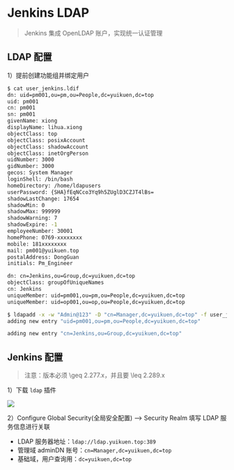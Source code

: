 # Jenkins LDAP

> Jenkins 集成 OpenLDAP 账户，实现统一认证管理

## LDAP 配置

1）提前创建功能组并绑定用户

```bash
$ cat user_jenkins.ldif
dn: uid=pm001,ou=pm,ou=People,dc=yuikuen,dc=top
uid: pm001
cn: pm001
sn: pm001
givenName: xiong
displayName: lihua.xiong
objectClass: top
objectClass: posixAccount
objectClass: shadowAccount
objectClass: inetOrgPerson
uidNumber: 3000
gidNumber: 3000
gecos: System Manager
loginShell: /bin/bash
homeDirectory: /home/ldapusers
userPassword: {SHA}fEqNCco3Yq9h5ZUglD3CZJT4lBs=
shadowLastChange: 17654
shadowMin: 0
shadowMax: 999999
shadowWarning: 7
shadowExpire: -1
employeeNumber: 30001
homePhone: 0769-xxxxxxxx
mobile: 181xxxxxxxx
mail: pm001@yuikuen.top
postalAddress: DongGuan
initials: Pm_Engineer

dn: cn=Jenkins,ou=Group,dc=yuikuen,dc=top
objectClass: groupOfUniqueNames
cn: Jenkins
uniqueMember: uid=pm001,ou=pm,ou=People,dc=yuikuen,dc=top
uniqueMember: uid=op001,ou=op,ou=People,dc=yuikuen,dc=top
```

```bash
$ ldapadd -x -w "Admin@123" -D "cn=Manager,dc=yuikuen,dc=top" -f user_jenkins.ldif 
adding new entry "uid=pm001,ou=pm,ou=People,dc=yuikuen,dc=top"

adding new entry "cn=Jenkins,ou=Group,dc=yuikuen,dc=top"
```

## Jenkins 配置

> 注意：版本必须 \geq 2.277.x，并且要 \leq 2.289.x

1）下载 `ldap` 插件

![](https://yuikuen-1259273046.cos.ap-guangzhou.myqcloud.com/devops/20220802162053.png)

2）Configure Global Security(全局安全配置) --> Security Realm 填写 LDAP 服务信息进行关联

- LDAP 服务器地址：`ldap://ldap.yuikuen.top:389`
- 管理域 adminDN 账号：`cn=Manager,dc=yuikuen,dc=top`
- 基础域，用户查询用：`dc=yuikuen,dc=top`

